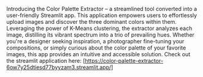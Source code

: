 Introducing the Color Palette Extractor – a streamlined tool converted into a user-friendly Streamlit app. This application empowers users to effortlessly upload images and discover the three dominant colors within them. Leveraging the power of K-Means clustering, the extractor analyzes each image, distilling its vibrant spectrum into a trio of prevailing hues. Whether you're a designer seeking inspiration, a photographer fine-tuning your compositions, or simply curious about the color palette of your favorite images, this app provides an intuitive and accessible solution.
Check out the streamlit application here: [https://color-palette-extractor-6ow7y25dtiesd77byyzam3.streamlit.app/]
